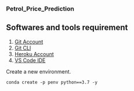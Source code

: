 ### Petrol_Price_Prediction

## Softwares and tools requirement

1. [Git Account](https://github.com)
2. [Git CLI](https://git-scm.com/book/en/v2/Getting-Started-The-Command-Line)
3. [Heroku Account](https://heroku.com)
4. [VS Code IDE](https://code.visualstudio.com)

Create a new environment.

```
conda create -p penv python==3.7 -y
```
